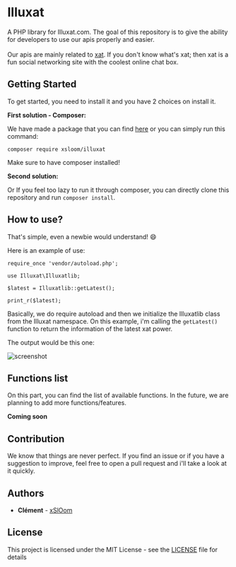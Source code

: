 # Illuxat
A PHP library for Illuxat.com. The goal of this repository is to give the ability for developers to use our apis properly and easier.
<br><br>
Our apis are mainly related to [xat](https://xat.com). If you don't know what's xat; then xat is a fun social networking site with the coolest online chat box.
## Getting Started
To get started, you need to install it and you have 2 choices on install it.

**First solution - Composer:**

We have made a package that you can find [here](https://packagist.org/packages/xsloom/illuxat) or you can simply run this command:

```
composer require xsloom/illuxat
```

Make sure to have composer installed!

**Second solution:** 

Or If you feel too lazy to run it through composer, you can directly clone this repository and run ``composer install``.
## How to use?
That's simple, even a newbie would understand! 😄 

Here is an example of use:

```
require_once 'vendor/autoload.php'; 

use Illuxat\Illuxatlib;

$latest = Illuxatlib::getLatest();

print_r($latest);
```

Basically, we do require autoload and then we initialize the Illuxatlib class from the Illuxat namespace. On this example, i'm calling the ```getLatest()``` function to return the information of the latest xat power.

The output would be this one:

<img src="https://i.imgur.com/kG2HVY6.png" alt="screenshot">

## Functions list
On this part, you can find the list of available functions. In the future, we are planning to add more functions/features.

**Coming soon**

## Contribution
We know that things are never perfect. If you find an issue or if you have a suggestion to improve, feel free to open a pull request and i'll take a look at it quickly.
## Authors
* **Clément** - [xSlOom](https://github.com/xSlOom)
## License
This project is licensed under the MIT License - see the [LICENSE](LICENSE) file for details
